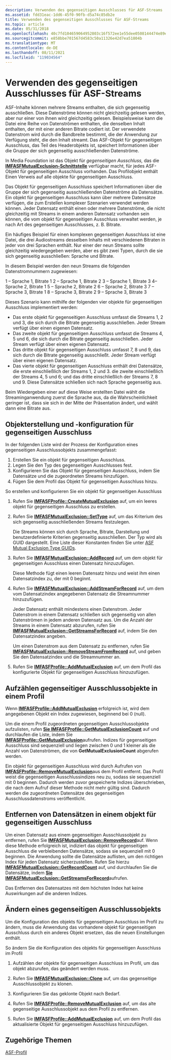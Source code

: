 ```yaml
---
description: Verwenden des gegenseitigen Ausschlusses für ASF-Streams
ms.assetid: fdd31eac-1dd6-45f0-90fb-d5a74c85db2e
title: Verwenden des gegenseitigen Ausschlusses für ASF-Streams
ms.topic: article
ms.date: 05/31/2018
ms.openlocfilehash: 40c7fd104659064952803c16f572ee1e55dee0508144474e89ee7c0f362315c9
ms.sourcegitcommit: e858bbe701567d4583c50a11326e42d7ea51804b
ms.translationtype: MT
ms.contentlocale: de-DE
ms.lasthandoff: 08/11/2021
ms.locfileid: "119034564"
---
```

# <a name="using-mutual-exclusion-for-asf-streams"></a>Verwenden des gegenseitigen Ausschlusses für ASF-Streams

ASF-Inhalte können mehrere Streams enthalten, die sich gegenseitig ausschließen. Diese Datenströme können nicht gleichzeitig gelesen werden, aber nur einer von ihnen wird gleichzeitig gelesen. Beispielsweise kann die Datei eine Reihe von Datenströmen enthalten, die denselben Inhalt enthalten, der mit einer anderen Bitrate codiert ist. Der verwendete Datenstrom wird durch die Bandbreite bestimmt, die der Anwendung zur Verfügung steht, die den Inhalt streamt. Das ASF-Objekt für gegenseitigen Ausschluss, das Teil des Headerobjekts ist, speichert Informationen über die Gruppe der sich gegenseitig ausschließenden Datenströme.

In Media Foundation ist das Objekt für *gegenseitigen Ausschluss,* das die [**IMFASFMutualExclusion-Schnittstelle**](/windows/desktop/api/wmcontainer/nn-wmcontainer-imfasfmutualexclusion) verfügbar macht, für jedes ASF-Objekt für gegenseitigen Ausschluss vorhanden. Das Profilobjekt enthält Einen Verweis auf alle objekte für gegenseitigen Ausschluss.

Das Objekt für gegenseitigen Ausschluss speichert Informationen über die Gruppe der sich gegenseitig ausschließenden Datenströme als Datensätze. Ein objekt für gegenseitigen Ausschluss kann über mehrere Datensätze verfügen, die zum Erstellen komplexer Szenarien verwendet werden können. Jeder Datensatz enthält einen oder mehrere Datenströme, die nicht gleichzeitig mit Streams in einem anderen Datensatz vorhanden sein können, die vom objekt für gegenseitigen Ausschluss verwaltet werden, je nach Art des gegenseitigen Ausschlusses, z. B. Bitrate.

Ein häufiges Beispiel für einen komplexen gegenseitigen Ausschluss ist eine Datei, die drei Audiostreams desselben Inhalts mit verschiedenen Bitraten in jeder von drei Sprachen enthält. Nur einer der neun Streams sollte gleichzeitig wiedergegeben werden, aber es gibt zwei Typen, durch die sie sich gegenseitig ausschließen: Sprache und Bitrate.

In diesem Beispiel werden den neun Streams die folgenden Datenstromnummern zugewiesen:

<dl> 1 – Sprache 1, Bitrate 1  
2 – Sprache 1, Bitrate 2  
3 – Sprache 1, Bitrate 3  
4– Sprache 2, Bitrate 1  
5 – Sprache 2, Bitrate 2  
6 – Sprache 2, Bitrate 3  
7 – Sprache 3, Bitrate 1  
8 – Sprache 3, Bitrate 2  
9 – Sprache 3, Bitrate 3  
</dl>

Dieses Szenario kann mithilfe der folgenden vier objekte für gegenseitigen Ausschluss implementiert werden:

-   Das erste objekt für gegenseitigen Ausschluss umfasst die Streams 1, 2 und 3, die sich durch die Bitrate gegenseitig ausschließen. Jeder Stream verfügt über einen eigenen Datensatz.
-   Das zweite objekt für gegenseitigen Ausschluss umfasst die Streams 4, 5 und 6, die sich durch die Bitrate gegenseitig ausschließen. Jeder Stream verfügt über einen eigenen Datensatz.
-   Das dritte objekt für gegenseitigen Ausschluss umfasst 7, 8 und 9, das sich durch die Bitrate gegenseitig ausschließt. Jeder Stream verfügt über einen eigenen Datensatz.
-   Das vierte objekt für gegenseitigen Ausschluss enthält drei Datensätze, die erste einschließlich der Streams 1, 2 und 3. die zweite einschließlich der Streams 4, 5 und 6; und das dritte einschließlich der Streams 7, 8 und 9. Diese Datensätze schließen sich nach Sprache gegenseitig aus.

Beim Wiedergeben einer auf diese Weise erstellten Datei wählt die Streaminganwendung zuerst die Sprache aus, da die Wahrscheinlichkeit geringer ist, dass sie sich in der Mitte der Präsentation ändert, und wählt dann eine Bitrate aus.

## <a name="mutual-exclusion-object-creation-and-configuration"></a>Objekterstellung und -konfiguration für gegenseitigen Ausschluss

In der folgenden Liste wird der Prozess der Konfiguration eines gegenseitigen Ausschlussobjekts zusammengefasst:

1.  Erstellen Sie ein objekt für gegenseitigen Ausschluss.
2.  Legen Sie den Typ des gegenseitigen Ausschlusses fest.
3.  Konfigurieren Sie das Objekt für gegenseitigen Ausschluss, indem Sie Datensätze und die zugeordneten Streams hinzufügen.
4.  Fügen Sie dem Profil das Objekt für gegenseitigen Ausschluss hinzu.

So erstellen und konfigurieren Sie ein objekt für gegenseitigen Ausschluss

1.  Rufen Sie [**IMFASFProfile::CreateMutualExclusion**](/windows/desktop/api/wmcontainer/nf-wmcontainer-imfasfprofile-createmutualexclusion) auf, um ein leeres objekt für gegenseitigen Ausschluss zu erstellen.
2.  Rufen Sie [**IMFASFMutualExclusion::SetType**](/windows/desktop/api/wmcontainer/nf-wmcontainer-imfasfmutualexclusion-settype) auf, um das Kriterium des sich gegenseitig ausschließenden Streams festzulegen.

    Die Streams können sich durch Sprache, Bitrate, Darstellung und benutzerdefinierte Kriterien gegenseitig ausschließen. Der Typ wird als GUID dargestellt. Eine Liste dieser Konstanten finden Sie unter [ASF Mutual Exclusion Type GUIDs](asf-mutual-exclusion-type-guids.md).

3.  Rufen Sie [**IMFASFMutualExclusion::AddRecord**](/windows/desktop/api/wmcontainer/nf-wmcontainer-imfasfmutualexclusion-addrecord) auf, um dem objekt für gegenseitigen Ausschluss einen Datensatz hinzuzufügen.

    Diese Methode fügt einen leeren Datensatz hinzu und weist ihm einen Datensatzindex zu, der mit 0 beginnt.

4.  Rufen Sie [**IMFASFMutualExclusion::AddStreamForRecord**](/windows/desktop/api/wmcontainer/nf-wmcontainer-imfasfmutualexclusion-addstreamforrecord) auf, um dem vom Datensatzindex angegebenen Datensatz die Streamnummer hinzuzufügen.

    Jeder Datensatz enthält mindestens einen Datenstrom. Jeder Datenstrom in einem Datensatz schließen sich gegenseitig von allen Datenströmen in jedem anderen Datensatz aus. Um die Anzahl der Streams in einem Datensatz abzurufen, rufen Sie [**IMFASFMutualExclusion::GetStreamsForRecord**](/windows/desktop/api/wmcontainer/nf-wmcontainer-imfasfmutualexclusion-getstreamsforrecord) auf, indem Sie den Datensatzindex angeben.

    Um einen Datenstrom aus dem Datensatz zu entfernen, rufen Sie [**IMFASFMutualExclusion::RemoveStreamFromRecord**](/windows/desktop/api/wmcontainer/nf-wmcontainer-imfasfmutualexclusion-removestreamfromrecord) auf, und geben Sie den Datensatzindex und die Streamnummer an.

5.  Rufen Sie [**IMFASFProfile::AddMutualExclusion**](/windows/desktop/api/wmcontainer/nf-wmcontainer-imfasfprofile-addmutualexclusion) auf, um dem Profil das konfigurierte Objekt für gegenseitigen Ausschluss hinzuzufügen.

## <a name="enumerating-mutual-exclusion-objects-in-a-profile"></a>Aufzählen gegenseitiger Ausschlussobjekte in einem Profil

Wenn [**IMFASFProfile::AddMutualExclusion**](/windows/desktop/api/wmcontainer/nf-wmcontainer-imfasfprofile-addmutualexclusion) erfolgreich ist, wird dem angegebenen Objekt ein Index zugewiesen, beginnend bei 0 (null).

Um die einem Profil zugeordneten gegenseitigen Ausschlussobjekte aufzulisten, rufen [**Sie IMFASFProfile::GetMutualExclusionCount**](/windows/desktop/api/wmcontainer/nf-wmcontainer-imfasfprofile-getmutualexclusioncount) auf und durchlaufen die Liste, indem Sie [**IMFASFProfile::GetMutualExclusion**](/windows/desktop/api/wmcontainer/nf-wmcontainer-imfasfprofile-getmutualexclusion)aufrufen. Indizes für gegenseitigen Ausschluss sind sequenziell und liegen zwischen 0 und 1 kleiner als die Anzahl von Datenströmen, die von **GetMutualExclusionCount** abgerufen werden.

Ein objekt für gegenseitigen Ausschluss wird durch Aufrufen von [**IMFASFProfile::RemoveMutualExclusion**](/windows/desktop/api/wmcontainer/nf-wmcontainer-imfasfprofile-removemutualexclusion)aus dem Profil entfernt. Das Profil weist die gegenseitigen Ausschlussindizes neu zu, sodass sie sequenziell mit 0 beginnen. Dadurch werden zuvor gespeicherte Indizes überschrieben, die nach dem Aufruf dieser Methode nicht mehr gültig sind. Dadurch werden die zugeordneten Datensätze des gegenseitigen Ausschlussdatenstroms veröffentlicht.

## <a name="removing-records-in-a-mutual-exclusion-object"></a>Entfernen von Datensätzen in einem objekt für gegenseitigen Ausschluss

Um einen Datensatz aus einem gegenseitigen Ausschlussobjekt zu entfernen, rufen Sie [**IMFASFMutualExclusion::RemoveRecord**](/windows/desktop/api/wmcontainer/nf-wmcontainer-imfasfmutualexclusion-removerecord)auf. Wenn diese Methode erfolgreich ist, indiziert das objekt für gegenseitigen Ausschluss die verbleibenden Datensätze, sodass sie sequenziell mit 0 beginnen. Die Anwendung sollte die Datensätze auflisten, um den richtigen Index für jeden Datensatz sicherzustellen. Rufen Sie hierzu [**IMFASFMutualExclusion::GetRecordCount**](/windows/desktop/api/wmcontainer/nf-wmcontainer-imfasfmutualexclusion-getrecordcount) auf, und durchlaufen Sie die Datensätze, indem [**Sie IMFASFMutualExclusion::GetStreamsForRecord**](/windows/desktop/api/wmcontainer/nf-wmcontainer-imfasfmutualexclusion-getstreamsforrecord)aufrufen.

Das Entfernen des Datensatzes mit dem höchsten Index hat keine Auswirkungen auf die anderen Indizes.

## <a name="modifying-a-mutual-exclusion-object"></a>Ändern eines gegenseitigen Ausschlussobjekts

Um die Konfiguration des objekts für gegenseitigen Ausschluss im Profil zu ändern, muss die Anwendung das vorhandene objekt für gegenseitigen Ausschluss durch ein anderes Objekt ersetzen, das die neuen Einstellungen enthält.

So ändern Sie die Konfiguration des objekts für gegenseitigen Ausschluss im Profil

1.  Aufzählen der objekte für gegenseitigen Ausschluss im Profil, um das objekt abzurufen, das geändert werden muss.
2.  Rufen Sie [**IMFASFMutualExclusion::Clone**](/windows/desktop/api/wmcontainer/nf-wmcontainer-imfasfmutualexclusion-clone) auf, um das gegenseitige Ausschlussobjekt zu klonen.

3.  Konfigurieren Sie das geklonte Objekt nach Bedarf.
4.  Rufen Sie [**IMFASFProfile::RemoveMutualExclusion**](/windows/desktop/api/wmcontainer/nf-wmcontainer-imfasfprofile-removemutualexclusion) auf, um das alte gegenseitige Ausschlussobjekt aus dem Profil zu entfernen.

5.  Rufen Sie [**IMFASFProfile::AddMutualExclusion**](/windows/desktop/api/wmcontainer/nf-wmcontainer-imfasfprofile-addmutualexclusion) auf, um dem Profil das aktualisierte Objekt für gegenseitigen Ausschluss hinzuzufügen.

## <a name="related-topics"></a>Zugehörige Themen

<dl> <dt>

[ASF-Profil](asf-profile.md)
</dt> </dl>

 

 



